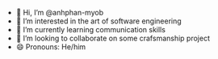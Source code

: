 - 👋 Hi, I’m @anhphan-myob
- 👀 I’m interested in the art of software engineering
- 🌱 I’m currently learning communication skills
- 💞️ I’m looking to collaborate on some crafsmanship project
- 😄 Pronouns: He/him

<!---
anhphan-myob/anhphan-myob is a ✨ special ✨ repository because its `README.md` (this file) appears on your GitHub profile.
You can click the Preview link to take a look at your changes.
--->
